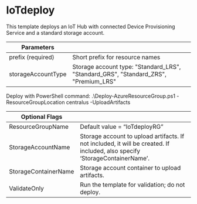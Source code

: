 # IoTdeploy

This template deploys an IoT Hub with connected Device Provisioning Service and
a standard storage account.

| Parameters         |                                                                                     |
|--------------------|-------------------------------------------------------------------------------------|
| prefix (required)  | Short prefix for resource names                                                     |
| storageAccountType | Storage account type: "Standard_LRS", "Standard_GRS", "Standard_ZRS", "Premium_LRS" |

Deploy with PowerShell command: .\\Deploy-AzureResourceGroup.ps1
-ResourceGroupLocation centralus -UploadArtifacts

| Optional Flags       |                                                                                                                             |
|----------------------|-----------------------------------------------------------------------------------------------------------------------------|
| ResourceGroupName    | Default value = “IoTdeployRG”                                                                                               |
| StorageAccountName   | Storage account to upload artifacts. If not included, it will be created. If included, also specify ‘StorageContainerName’. |
| StorageContainerName | Storage account container to upload artifacts.                                                                              |
| ValidateOnly         | Run the template for validation; do not deploy.                                                                             |